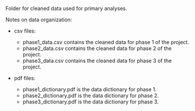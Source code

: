 Folder for cleaned data used for primary analyses.  

Notes on data organization:

- csv files:

  * phase1_data.csv contains the cleaned data for phase 1 of the project. 
  * phase2_data.csv contains the cleaned data for phase 2 of the project. 
  * phase3_data.csv contains the cleaned data for phase 3 of the project. 


- pdf files:

  * phase1_dictionary.pdf is the data dictionary for phase 1.  
  * phase2_dictionary.pdf is the data dictionary for phase 2.  
  * phase3_dictionary.pdf is the data dictionary for phase 3.  
